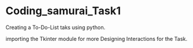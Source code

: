 # Coding_samurai_Task1
Creating a To-Do-List taks using python.

importing the Tkinter module for more Designing Interactions for the Task.
